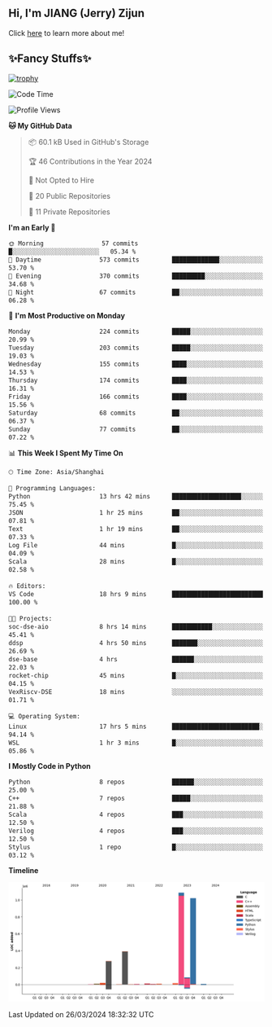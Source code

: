 ## Hi, I'm JIANG (Jerry) Zijun

Click [here](https://jzjerry.github.io/about/) to learn more about me!

## ✨Fancy Stuffs✨
[![trophy](https://github-profile-trophy.vercel.app/?username=jzjerry&theme=onedark)](https://github.com/ryo-ma/github-profile-trophy)
<!--START_SECTION:waka-->
![Code Time](http://img.shields.io/badge/Code%20Time-369%20hrs%208%20mins-blue)

![Profile Views](http://img.shields.io/badge/Profile%20Views-0-blue)

**🐱 My GitHub Data** 

> 📦 60.1 kB Used in GitHub's Storage 
 > 
> 🏆 46 Contributions in the Year 2024
 > 
> 🚫 Not Opted to Hire
 > 
> 📜 20 Public Repositories 
 > 
> 🔑 11 Private Repositories 
 > 
**I'm an Early 🐤** 

```text
🌞 Morning                57 commits          █░░░░░░░░░░░░░░░░░░░░░░░░   05.34 % 
🌆 Daytime                573 commits         █████████████░░░░░░░░░░░░   53.70 % 
🌃 Evening                370 commits         █████████░░░░░░░░░░░░░░░░   34.68 % 
🌙 Night                  67 commits          ██░░░░░░░░░░░░░░░░░░░░░░░   06.28 % 
```
📅 **I'm Most Productive on Monday** 

```text
Monday                   224 commits         █████░░░░░░░░░░░░░░░░░░░░   20.99 % 
Tuesday                  203 commits         █████░░░░░░░░░░░░░░░░░░░░   19.03 % 
Wednesday                155 commits         ████░░░░░░░░░░░░░░░░░░░░░   14.53 % 
Thursday                 174 commits         ████░░░░░░░░░░░░░░░░░░░░░   16.31 % 
Friday                   166 commits         ████░░░░░░░░░░░░░░░░░░░░░   15.56 % 
Saturday                 68 commits          ██░░░░░░░░░░░░░░░░░░░░░░░   06.37 % 
Sunday                   77 commits          ██░░░░░░░░░░░░░░░░░░░░░░░   07.22 % 
```


📊 **This Week I Spent My Time On** 

```text
🕑︎ Time Zone: Asia/Shanghai

💬 Programming Languages: 
Python                   13 hrs 42 mins      ███████████████████░░░░░░   75.45 % 
JSON                     1 hr 25 mins        ██░░░░░░░░░░░░░░░░░░░░░░░   07.81 % 
Text                     1 hr 19 mins        ██░░░░░░░░░░░░░░░░░░░░░░░   07.33 % 
Log File                 44 mins             █░░░░░░░░░░░░░░░░░░░░░░░░   04.09 % 
Scala                    28 mins             █░░░░░░░░░░░░░░░░░░░░░░░░   02.58 % 

🔥 Editors: 
VS Code                  18 hrs 9 mins       █████████████████████████   100.00 % 

🐱‍💻 Projects: 
soc-dse-aio              8 hrs 14 mins       ███████████░░░░░░░░░░░░░░   45.41 % 
ddsp                     4 hrs 50 mins       ███████░░░░░░░░░░░░░░░░░░   26.69 % 
dse-base                 4 hrs               ██████░░░░░░░░░░░░░░░░░░░   22.03 % 
rocket-chip              45 mins             █░░░░░░░░░░░░░░░░░░░░░░░░   04.15 % 
VexRiscv-DSE             18 mins             ░░░░░░░░░░░░░░░░░░░░░░░░░   01.71 % 

💻 Operating System: 
Linux                    17 hrs 5 mins       ████████████████████████░   94.14 % 
WSL                      1 hr 3 mins         █░░░░░░░░░░░░░░░░░░░░░░░░   05.86 % 
```

**I Mostly Code in Python** 

```text
Python                   8 repos             ██████░░░░░░░░░░░░░░░░░░░   25.00 % 
C++                      7 repos             █████░░░░░░░░░░░░░░░░░░░░   21.88 % 
Scala                    4 repos             ███░░░░░░░░░░░░░░░░░░░░░░   12.50 % 
Verilog                  4 repos             ███░░░░░░░░░░░░░░░░░░░░░░   12.50 % 
Stylus                   1 repo              █░░░░░░░░░░░░░░░░░░░░░░░░   03.12 % 
```



**Timeline**

![Lines of Code chart](https://raw.githubusercontent.com/Jzjerry/Jzjerry/main/assets/bar_graph.png)


 Last Updated on 26/03/2024 18:32:32 UTC
<!--END_SECTION:waka-->
